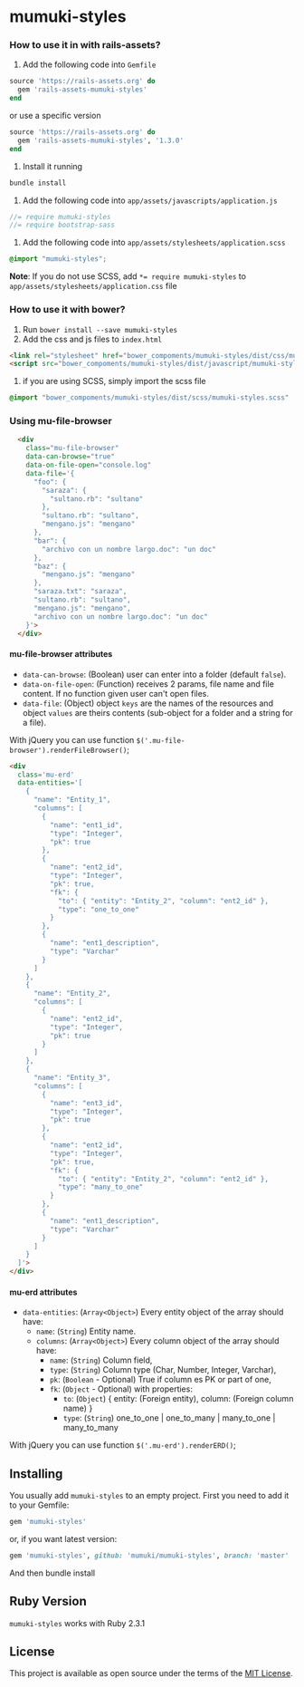 # mumuki-styles

### How to use it in with rails-assets?

1. Add the following code into `Gemfile`

 ```ruby
 source 'https://rails-assets.org' do
   gem 'rails-assets-mumuki-styles'
 end
 ```

  or use a specific version

  ```ruby
  source 'https://rails-assets.org' do
    gem 'rails-assets-mumuki-styles', '1.3.0'
  end
  ```

1. Install it running

  ```bash
  bundle install
  ```

1. Add the following code into `app/assets/javascripts/application.js`

  ```js
  //= require mumuki-styles
  //= require bootstrap-sass
  ```

1. Add the following code into `app/assets/stylesheets/application.scss`

  ```scss
  @import "mumuki-styles";
  ```
  **Note**: If you do not use SCSS, add `*= require mumuki-styles` to `app/assets/stylesheets/application.css` file


### How to use it with bower?

1. Run `bower install --save mumuki-styles`
1. Add the css and js files to `index.html`

  ```html
  <link rel="stylesheet" href="bower_compoments/mumuki-styles/dist/css/mumuki-styles.css">
  <script src="bower_compoments/mumuki-styles/dist/javascript/mumuki-styles.js"></script>
  ```
1. if you are using SCSS, simply import the scss file

  ```scss
  @import "bower_compoments/mumuki-styles/dist/scss/mumuki-styles.scss"
  ```

### Using mu-file-browser

```html
  <div
    class="mu-file-browser"
    data-can-browse="true"
    data-on-file-open="console.log"
    data-file='{
      "foo": {
        "saraza": {
          "sultano.rb": "sultano"
        },
        "sultano.rb": "sultano",
        "mengano.js": "mengano"
      },
      "bar": {
        "archivo con un nombre largo.doc": "un doc"
      },
      "baz": {
        "mengano.js": "mengano"
      },
      "saraza.txt": "saraza",
      "sultano.rb": "sultano",
      "mengano.js": "mengano",
      "archivo con un nombre largo.doc": "un doc"
    }'>
  </div>
```

#### mu-file-browser attributes

* `data-can-browse`: (Boolean) user can enter into a folder (default `false`).
* `data-on-file-open`: (Function) receives 2 params, file name and file content. If no function given user can't open files.
* `data-file`: (Object) object `keys` are the names of the resources and object `values` are theirs contents (sub-object for a folder and a string for a file).

With jQuery you can use function `$('.mu-file-browser').renderFileBrowser()`;

```html
<div
  class='mu-erd'
  data-entities='[
    {
      "name": "Entity_1",
      "columns": [
        {
          "name": "ent1_id",
          "type": "Integer",
          "pk": true
        },
        {
          "name": "ent2_id",
          "type": "Integer",
          "pk": true,
          "fk": {
            "to": { "entity": "Entity_2", "column": "ent2_id" },
            "type": "one_to_one"
          }
        },
        {
          "name": "ent1_description",
          "type": "Varchar"
        }
      ]
    },
    {
      "name": "Entity_2",
      "columns": [
        {
          "name": "ent2_id",
          "type": "Integer",
          "pk": true
        }
      ]
    },
    {
      "name": "Entity_3",
      "columns": [
        {
          "name": "ent3_id",
          "type": "Integer",
          "pk": true
        },
        {
          "name": "ent2_id",
          "type": "Integer",
          "pk": true,
          "fk": {
            "to": { "entity": "Entity_2", "column": "ent2_id" },
            "type": "many_to_one"
          }
        },
        {
          "name": "ent1_description",
          "type": "Varchar"
        }
      ]
    }
  ]'>
</div>
```

#### mu-erd attributes

* `data-entities`: (`Array<Object>`) Every entity object of the array should have:
  * `name`: (`String`) Entity name.
  * `columns`: (`Array<Object>`) Every column object of the array should have:
    * `name`: (`String`) Column field,
    * `type`: (`String`) Column type (Char, Number, Integer, Varchar),
    * `pk`: (`Boolean` - Optional) True if column es PK or part of one,
    * `fk`: (`Object` - Optional) with properties:
      * `to`: (`Object`) { entity: (Foreign entity), column: (Foreign column name) }
      * `type`: (`String`) one\_to\_one | one\_to\_many | many\_to\_one | many\_to\_many

With jQuery you can use function `$('.mu-erd').renderERD()`;


## Installing

You usually add `mumuki-styles` to an empty project. First you need to add it to your Gemfile:

```ruby
gem 'mumuki-styles'
```

or, if you want latest version:

```ruby
gem 'mumuki-styles', github: 'mumuki/mumuki-styles', branch: 'master'
```

And then bundle install

## Ruby Version

`mumuki-styles` works with Ruby 2.3.1


## License

This project is available as open source under the terms of the [MIT License](http://opensource.org/licenses/MIT).
